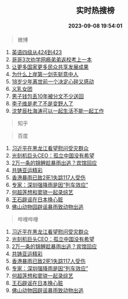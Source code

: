 <div align="center"><h2>实时热搜榜</h2><h4>2023-09-08 19:54:01</h4></div>

> 微博  

1. [英语四级从424到423](https://s.weibo.com/weibo?q=%E8%8B%B1%E8%AF%AD%E5%9B%9B%E7%BA%A7%E4%BB%8E424%E5%88%B0423&t=31&band_rank=1&Refer=top)<br />
2. [哥哥3次劝学网瘾弟弟返校考上一本](https://s.weibo.com/weibo?q=%23%E5%93%A5%E5%93%A53%E6%AC%A1%E5%8A%9D%E5%AD%A6%E7%BD%91%E7%98%BE%E5%BC%9F%E5%BC%9F%E8%BF%94%E6%A0%A1%E8%80%83%E4%B8%8A%E4%B8%80%E6%9C%AC%23&t=31&band_rank=2&Refer=top)<br />
3. [让更多国家更多民众共享发展成果](https://s.weibo.com/weibo?q=%23%E8%AE%A9%E6%9B%B4%E5%A4%9A%E5%9B%BD%E5%AE%B6%E6%9B%B4%E5%A4%9A%E6%B0%91%E4%BC%97%E5%85%B1%E4%BA%AB%E5%8F%91%E5%B1%95%E6%88%90%E6%9E%9C%23&t=31&band_rank=3&Refer=top)<br />
4. [为什么上岸第一剑先斩意中人](https://s.weibo.com/weibo?q=%23%E4%B8%BA%E4%BB%80%E4%B9%88%E4%B8%8A%E5%B2%B8%E7%AC%AC%E4%B8%80%E5%89%91%E5%85%88%E6%96%A9%E6%84%8F%E4%B8%AD%E4%BA%BA%23&t=31&band_rank=4&Refer=top)<br />
5. [18岁少年离世前一个决定心碎又感动](https://s.weibo.com/weibo?q=%2318%E5%B2%81%E5%B0%91%E5%B9%B4%E7%A6%BB%E4%B8%96%E5%89%8D%E4%B8%80%E4%B8%AA%E5%86%B3%E5%AE%9A%E5%BF%83%E7%A2%8E%E5%8F%88%E6%84%9F%E5%8A%A8%23&t=31&band_rank=5&Refer=top)<br />
6. [义乳女团](https://s.weibo.com/weibo?q=%E4%B9%89%E4%B9%B3%E5%A5%B3%E5%9B%A2&t=31&band_rank=6&Refer=top)<br />
7. [男子钱包丢10年被分文不少送回](https://s.weibo.com/weibo?q=%23%E7%94%B7%E5%AD%90%E9%92%B1%E5%8C%85%E4%B8%A210%E5%B9%B4%E8%A2%AB%E5%88%86%E6%96%87%E4%B8%8D%E5%B0%91%E9%80%81%E5%9B%9E%23&t=31&band_rank=7&Refer=top)<br />
8. [李子维是老了不是变野人了](https://s.weibo.com/weibo?q=%23%E6%9D%8E%E5%AD%90%E7%BB%B4%E6%98%AF%E8%80%81%E4%BA%86%E4%B8%8D%E6%98%AF%E5%8F%98%E9%87%8E%E4%BA%BA%E4%BA%86%23&t=31&band_rank=8&Refer=top)<br />
9. [沈梦辰杜海涛可以一起生活不能一起工作](https://s.weibo.com/weibo?q=%23%E6%B2%88%E6%A2%A6%E8%BE%B0%E6%9D%9C%E6%B5%B7%E6%B6%9B%E5%8F%AF%E4%BB%A5%E4%B8%80%E8%B5%B7%E7%94%9F%E6%B4%BB%E4%B8%8D%E8%83%BD%E4%B8%80%E8%B5%B7%E5%B7%A5%E4%BD%9C%23&t=31&band_rank=9&Refer=top)<br />

> 知乎  


> 百度  

1. [习近平在黑龙江看望慰问受灾群众](https://www.baidu.com/s?wd=%E4%B9%A0%E8%BF%91%E5%B9%B3%E5%9C%A8%E9%BB%91%E9%BE%99%E6%B1%9F%E7%9C%8B%E6%9C%9B%E6%85%B0%E9%97%AE%E5%8F%97%E7%81%BE%E7%BE%A4%E4%BC%97&sa=fyb_news&rsv_dl=fyb_news)<br />
2. [光刻机巨头CEO：孤立中国没有希望](https://www.baidu.com/s?wd=%E5%85%89%E5%88%BB%E6%9C%BA%E5%B7%A8%E5%A4%B4CEO%EF%BC%9A%E5%AD%A4%E7%AB%8B%E4%B8%AD%E5%9B%BD%E6%B2%A1%E6%9C%89%E5%B8%8C%E6%9C%9B&sa=fyb_news&rsv_dl=fyb_news)<br />
3. [2万一条的锦鲤趁暴雨出逃？宾馆回应](https://www.baidu.com/s?wd=2%E4%B8%87%E4%B8%80%E6%9D%A1%E7%9A%84%E9%94%A6%E9%B2%A4%E8%B6%81%E6%9A%B4%E9%9B%A8%E5%87%BA%E9%80%83%EF%BC%9F%E5%AE%BE%E9%A6%86%E5%9B%9E%E5%BA%94&sa=fyb_news&rsv_dl=fyb_news)<br />
4. [共铸亚运精彩](https://www.baidu.com/s?wd=%E5%85%B1%E9%93%B8%E4%BA%9A%E8%BF%90%E7%B2%BE%E5%BD%A9&sa=fyb_news&rsv_dl=fyb_news)<br />
5. [香港暴雨已致2死1失踪117人受伤](https://www.baidu.com/s?wd=%E9%A6%99%E6%B8%AF%E6%9A%B4%E9%9B%A8%E5%B7%B2%E8%87%B42%E6%AD%BB1%E5%A4%B1%E8%B8%AA117%E4%BA%BA%E5%8F%97%E4%BC%A4&sa=fyb_news&rsv_dl=fyb_news)<br />
6. [专家：深圳强降雨是因“列车效应”](https://www.baidu.com/s?wd=%E4%B8%93%E5%AE%B6%EF%BC%9A%E6%B7%B1%E5%9C%B3%E5%BC%BA%E9%99%8D%E9%9B%A8%E6%98%AF%E5%9B%A0%E2%80%9C%E5%88%97%E8%BD%A6%E6%95%88%E5%BA%94%E2%80%9D&sa=fyb_news&rsv_dl=fyb_news)<br />
7. [何超莲想和窦骁一起录综艺](https://www.baidu.com/s?wd=%E4%BD%95%E8%B6%85%E8%8E%B2%E6%83%B3%E5%92%8C%E7%AA%A6%E9%AA%81%E4%B8%80%E8%B5%B7%E5%BD%95%E7%BB%BC%E8%89%BA&sa=fyb_news&rsv_dl=fyb_news)<br />
8. [王石辟谣在日本换心脏](https://www.baidu.com/s?wd=%E7%8E%8B%E7%9F%B3%E8%BE%9F%E8%B0%A3%E5%9C%A8%E6%97%A5%E6%9C%AC%E6%8D%A2%E5%BF%83%E8%84%8F&sa=fyb_news&rsv_dl=fyb_news)<br />
9. [佛山动物园辟谣暴雨致动物出逃](https://www.baidu.com/s?wd=%E4%BD%9B%E5%B1%B1%E5%8A%A8%E7%89%A9%E5%9B%AD%E8%BE%9F%E8%B0%A3%E6%9A%B4%E9%9B%A8%E8%87%B4%E5%8A%A8%E7%89%A9%E5%87%BA%E9%80%83&sa=fyb_news&rsv_dl=fyb_news)<br />

> 哔哩哔哩  

1. [习近平在黑龙江看望慰问受灾群众](https://www.baidu.com/s?wd=%E4%B9%A0%E8%BF%91%E5%B9%B3%E5%9C%A8%E9%BB%91%E9%BE%99%E6%B1%9F%E7%9C%8B%E6%9C%9B%E6%85%B0%E9%97%AE%E5%8F%97%E7%81%BE%E7%BE%A4%E4%BC%97&sa=fyb_news&rsv_dl=fyb_news)<br />
2. [光刻机巨头CEO：孤立中国没有希望](https://www.baidu.com/s?wd=%E5%85%89%E5%88%BB%E6%9C%BA%E5%B7%A8%E5%A4%B4CEO%EF%BC%9A%E5%AD%A4%E7%AB%8B%E4%B8%AD%E5%9B%BD%E6%B2%A1%E6%9C%89%E5%B8%8C%E6%9C%9B&sa=fyb_news&rsv_dl=fyb_news)<br />
3. [2万一条的锦鲤趁暴雨出逃？宾馆回应](https://www.baidu.com/s?wd=2%E4%B8%87%E4%B8%80%E6%9D%A1%E7%9A%84%E9%94%A6%E9%B2%A4%E8%B6%81%E6%9A%B4%E9%9B%A8%E5%87%BA%E9%80%83%EF%BC%9F%E5%AE%BE%E9%A6%86%E5%9B%9E%E5%BA%94&sa=fyb_news&rsv_dl=fyb_news)<br />
4. [共铸亚运精彩](https://www.baidu.com/s?wd=%E5%85%B1%E9%93%B8%E4%BA%9A%E8%BF%90%E7%B2%BE%E5%BD%A9&sa=fyb_news&rsv_dl=fyb_news)<br />
5. [香港暴雨已致2死1失踪117人受伤](https://www.baidu.com/s?wd=%E9%A6%99%E6%B8%AF%E6%9A%B4%E9%9B%A8%E5%B7%B2%E8%87%B42%E6%AD%BB1%E5%A4%B1%E8%B8%AA117%E4%BA%BA%E5%8F%97%E4%BC%A4&sa=fyb_news&rsv_dl=fyb_news)<br />
6. [专家：深圳强降雨是因“列车效应”](https://www.baidu.com/s?wd=%E4%B8%93%E5%AE%B6%EF%BC%9A%E6%B7%B1%E5%9C%B3%E5%BC%BA%E9%99%8D%E9%9B%A8%E6%98%AF%E5%9B%A0%E2%80%9C%E5%88%97%E8%BD%A6%E6%95%88%E5%BA%94%E2%80%9D&sa=fyb_news&rsv_dl=fyb_news)<br />
7. [何超莲想和窦骁一起录综艺](https://www.baidu.com/s?wd=%E4%BD%95%E8%B6%85%E8%8E%B2%E6%83%B3%E5%92%8C%E7%AA%A6%E9%AA%81%E4%B8%80%E8%B5%B7%E5%BD%95%E7%BB%BC%E8%89%BA&sa=fyb_news&rsv_dl=fyb_news)<br />
8. [王石辟谣在日本换心脏](https://www.baidu.com/s?wd=%E7%8E%8B%E7%9F%B3%E8%BE%9F%E8%B0%A3%E5%9C%A8%E6%97%A5%E6%9C%AC%E6%8D%A2%E5%BF%83%E8%84%8F&sa=fyb_news&rsv_dl=fyb_news)<br />
9. [佛山动物园辟谣暴雨致动物出逃](https://www.baidu.com/s?wd=%E4%BD%9B%E5%B1%B1%E5%8A%A8%E7%89%A9%E5%9B%AD%E8%BE%9F%E8%B0%A3%E6%9A%B4%E9%9B%A8%E8%87%B4%E5%8A%A8%E7%89%A9%E5%87%BA%E9%80%83&sa=fyb_news&rsv_dl=fyb_news)<br />
